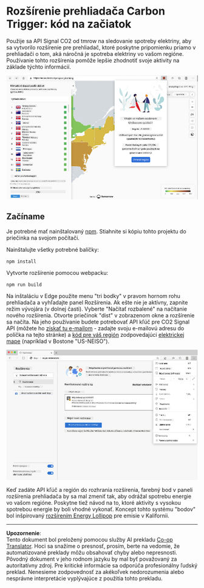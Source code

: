 <!--
CO_OP_TRANSLATOR_METADATA:
{
  "original_hash": "9a6b22a2eff0f499b66236be973b24ad",
  "translation_date": "2025-08-27T22:19:05+00:00",
  "source_file": "5-browser-extension/solution/translation/README.it.md",
  "language_code": "sk"
}
-->
# Rozšírenie prehliadača Carbon Trigger: kód na začiatok

Použije sa API Signal CO2 od tmrow na sledovanie spotreby elektriny, aby sa vytvorilo rozšírenie pre prehliadač, ktoré poskytne pripomienku priamo v prehliadači o tom, aká náročná je spotreba elektriny vo vašom regióne. Používanie tohto rozšírenia pomôže lepšie zhodnotiť svoje aktivity na základe týchto informácií.

![screenshot rozšírenia](../../../../../translated_images/extension-screenshot.0e7f5bfa110e92e3875e1bc9405edd45a3d2e02963e48900adb91926a62a5807.sk.png)

## Začíname

Je potrebné mať nainštalovaný [npm](https://npmjs.com). Stiahnite si kópiu tohto projektu do priečinka na svojom počítači.

Nainštalujte všetky potrebné balíčky:

```
npm install
```

Vytvorte rozšírenie pomocou webpacku:

```
npm run build
```

Na inštaláciu v Edge použite menu "tri bodky" v pravom hornom rohu prehliadača a vyhľadajte panel Rozšírenia. Ak ešte nie je aktívny, zapnite režim vývojára (v dolnej časti). Vyberte "Načítať rozbalené" na načítanie nového rozšírenia. Otvorte priečinok "dist" v zobrazenom okne a rozšírenie sa načíta. Na jeho používanie budete potrebovať API kľúč pre CO2 Signal API (môžete ho [získať tu e-mailom](https://www.co2signal.com/) - zadajte svoju e-mailovú adresu do políčka na tejto stránke) a [kód pre váš región](http://api.electricitymap.org/v3/zones) zodpovedajúci [elektrickej mape](https://www.electricitymap.org/map) (napríklad v Bostone "US-NEISO").

![inštalácia](../../../../../translated_images/install-on-edge.78634f02842c48283726c531998679a6f03a45556b2ee99d8ff231fe41446324.sk.png)

Keď zadáte API kľúč a región do rozhrania rozšírenia, farebný bod v paneli rozšírenia prehliadača by sa mal zmeniť tak, aby odrážal spotrebu energie vo vašom regióne. Poskytne tiež návod na to, ktoré aktivity s vysokou spotrebou energie by boli vhodné vykonať. Koncept tohto systému "bodov" bol inšpirovaný [rozšírením Energy Lollipop](https://energylollipop.com/) pre emisie v Kalifornii.

---

**Upozornenie**:  
Tento dokument bol preložený pomocou služby AI prekladu [Co-op Translator](https://github.com/Azure/co-op-translator). Hoci sa snažíme o presnosť, prosím, berte na vedomie, že automatizované preklady môžu obsahovať chyby alebo nepresnosti. Pôvodný dokument v jeho rodnom jazyku by mal byť považovaný za autoritatívny zdroj. Pre kritické informácie sa odporúča profesionálny ľudský preklad. Nenesieme zodpovednosť za akékoľvek nedorozumenia alebo nesprávne interpretácie vyplývajúce z použitia tohto prekladu.